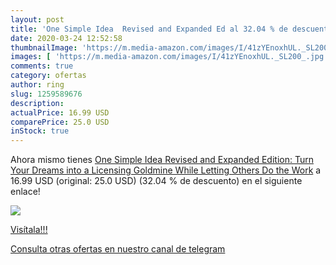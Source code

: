 ```yaml
---
layout: post
title: 'One Simple Idea  Revised and Expanded Ed al 32.04 % de descuento'
date: 2020-03-24 12:52:58
thumbnailImage: 'https://m.media-amazon.com/images/I/41zYEnoxhUL._SL200_.jpg'
images: [ 'https://m.media-amazon.com/images/I/41zYEnoxhUL._SL200_.jpg' ]
comments: true
category: ofertas
author: ring
slug: 1259589676
description:
actualPrice: 16.99 USD
comparePrice: 25.0 USD
inStock: true
---
```


Ahora mismo tienes [One Simple Idea  Revised and Expanded Edition: Turn Your Dreams into a Licensing Goldmine While Letting Others Do the Work](https://www.amazon.com/dp/1259589676/?tag=redken08-20) a 16.99 USD (original: 25.0 USD) (32.04 %  de descuento) en el siguiente enlace!

[![](https://m.media-amazon.com/images/I/41zYEnoxhUL._SL200_.jpg)](https://www.amazon.com/dp/1259589676/?tag=redken08-20)

[Visítala!!!](https://www.amazon.com/dp/1259589676/?tag=redken08-20)

[Consulta otras ofertas en nuestro canal de telegram](https://t.me/s/ofertas25)
